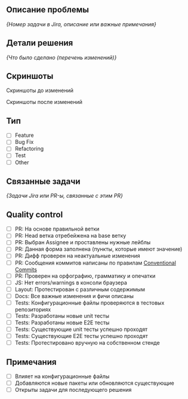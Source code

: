 ## Описание проблемы

_{Номер задачи в Jira, описание или важные примечания}_

## Детали решения

_{Что было сделано (перечень изменений)}_

## Скриншоты

Скриншоты до изменений


Скриншоты после изменений

## Тип

- [ ] Feature
- [ ] Bug Fix
- [ ] Refactoring
- [ ] Test
- [ ] Other

## Связанные задачи

_{Задачи Jira или PR-ы, связанные с этим PR}_

## Quality control

- [ ] PR: На основе правильной ветки
- [ ] PR: Head ветка отребейжена на base ветку
- [ ] PR: Выбран Assignee и проставлены нужные лейблы
- [ ] PR: Данная форма заполнена (пункты, которые имеют значение)
- [ ] PR: Дифф проверен на неактуальные изменения
- [ ] PR: Сообщения коммитов написаны по правилам [Conventional Commits](https://www.conventionalcommits.org/en/v1.0.0/)
- [ ] PR: Проверен на орфографию, грамматику и опечатки
- [ ] JS: Нет errors/warnings в консоли браузера
- [ ] Layout: Протестирован с различным содержимым
- [ ] Docs: Все важные изменения и фичи описаны
- [ ] Tests: Конфигурационные файлы проверяются в тестовых репозиториях
- [ ] Tests: Разработаны новые unit тесты
- [ ] Tests: Разработаны новые E2E тесты
- [ ] Tests: Существующие unit тесты успешно проходят
- [ ] Tests: Существующие E2E тесты успешно проходят
- [ ] Tests: Протестировано вручную на собственном стенде

## Примечания
- [ ] Влияет на конфигурационные файлы
- [ ] Добавляются новые пакеты или обновляются существующие
- [ ] Открыты задачи для последующего решения

